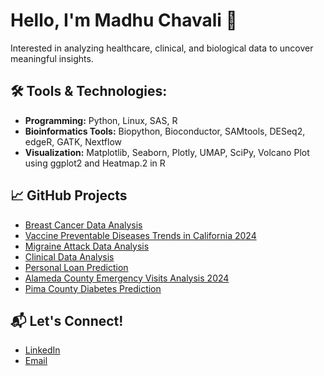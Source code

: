 # Hello, I'm Madhu Chavali 👋

Interested in analyzing healthcare, clinical, and biological data to uncover meaningful insights.

## 🛠️ Tools & Technologies:
- **Programming:** Python, Linux, SAS, R
- **Bioinformatics Tools:** Biopython, Bioconductor, SAMtools, DESeq2, edgeR, GATK, Nextflow
- **Visualization:** Matplotlib, Seaborn, Plotly, UMAP, SciPy, Volcano Plot using ggplot2 and Heatmap.2 in R

## 📈 GitHub Projects
- [Breast Cancer Data Analysis](https://github.com/madhulathachavali/Breast-Cancer-Data-Analysis)
- [Vaccine Preventable Diseases Trends in California 2024](https://github.com/madhulathachavali/Reported-Cases-of-Vaccine-Preventable-Diseases-by-County-and-Year)
- [Migraine Attack Data Analysis](https://github.com/madhulathachavali/Migraine-Attack-Data-Analyses-using-SAS)
- [Clinical Data Analysis](https://github.com/madhulathachavali/Clinical-lab-data-analysis-using-SAS)
- [Personal Loan Prediction](https://github.com/madhulathachavali/Personal-loan-prediction)
- [Alameda County Emergency Visits Analysis 2024](https://github.com/madhulathachavali/Emergency-Department-Burden-Dataset)
- [Pima County Diabetes Prediction](https://github.com/madhulathachavali/Pima-Indian-Diabetes-Analysis)

## 📬 Let's Connect!
- [LinkedIn](https://www.linkedin.com/in/madhu-chavali/)
- [Email](mailto:madhuchavali6@gmail.com)
